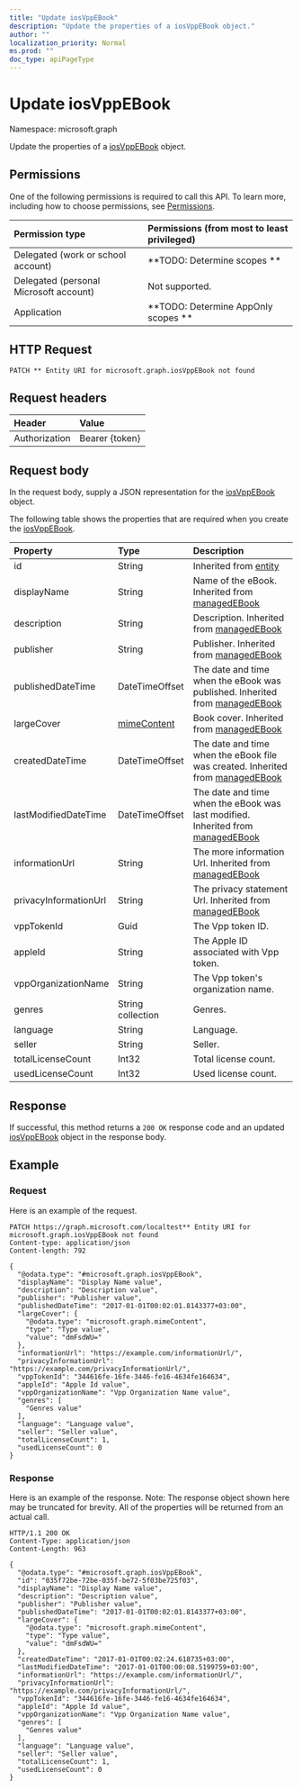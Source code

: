 ```yaml
---
title: "Update iosVppEBook"
description: "Update the properties of a iosVppEBook object."
author: ""
localization_priority: Normal
ms.prod: ""
doc_type: apiPageType
---
```


# Update iosVppEBook

Namespace: microsoft.graph

Update the properties of a [iosVppEBook](../resources/iosvppebook.md) object.

## Permissions
One of the following permissions is required to call this API. To learn more, including how to choose permissions, see [Permissions](/concepts/permissions-reference.md).

|Permission type|Permissions (from most to least privileged)|
|:---|:---|
|Delegated (work or school account)|**TODO: Determine scopes **|
|Delegated (personal Microsoft account)|Not supported.|
|Application|**TODO: Determine AppOnly scopes **|

## HTTP Request
<!-- {
  "blockType": "ignored"
}
-->
``` http
PATCH ** Entity URI for microsoft.graph.iosVppEBook not found
```

## Request headers
|Header|Value|
|:---|:---|
|Authorization|Bearer {token}|

## Request body
In the request body, supply a JSON representation for the [iosVppEBook](../resources/iosvppebook.md) object.

The following table shows the properties that are required when you create the [iosVppEBook](../resources/iosvppebook.md).

|Property|Type|Description|
|:---|:---|:---|
|id|String| Inherited from [entity](../resources/entity.md)|
|displayName|String|Name of the eBook. Inherited from [managedEBook](../resources/managedebook.md)|
|description|String|Description. Inherited from [managedEBook](../resources/managedebook.md)|
|publisher|String|Publisher. Inherited from [managedEBook](../resources/managedebook.md)|
|publishedDateTime|DateTimeOffset|The date and time when the eBook was published. Inherited from [managedEBook](../resources/managedebook.md)|
|largeCover|[mimeContent](../resources/mimecontent.md)|Book cover. Inherited from [managedEBook](../resources/managedebook.md)|
|createdDateTime|DateTimeOffset|The date and time when the eBook file was created. Inherited from [managedEBook](../resources/managedebook.md)|
|lastModifiedDateTime|DateTimeOffset|The date and time when the eBook was last modified. Inherited from [managedEBook](../resources/managedebook.md)|
|informationUrl|String|The more information Url. Inherited from [managedEBook](../resources/managedebook.md)|
|privacyInformationUrl|String|The privacy statement Url. Inherited from [managedEBook](../resources/managedebook.md)|
|vppTokenId|Guid|The Vpp token ID.|
|appleId|String|The Apple ID associated with Vpp token.|
|vppOrganizationName|String|The Vpp token's organization name.|
|genres|String collection|Genres.|
|language|String|Language.|
|seller|String|Seller.|
|totalLicenseCount|Int32|Total license count.|
|usedLicenseCount|Int32|Used license count.|



## Response
If successful, this method returns a `200 OK` response code and an updated [iosVppEBook](../resources/iosvppebook.md) object in the response body.

## Example

### Request
Here is an example of the request.
<!-- {
  "blockType": "request",
  "name": "update_iosvppebook"
}
-->
``` http
PATCH https://graph.microsoft.com/localtest** Entity URI for microsoft.graph.iosVppEBook not found
Content-type: application/json
Content-length: 792

{
  "@odata.type": "#microsoft.graph.iosVppEBook",
  "displayName": "Display Name value",
  "description": "Description value",
  "publisher": "Publisher value",
  "publishedDateTime": "2017-01-01T00:02:01.8143377+03:00",
  "largeCover": {
    "@odata.type": "microsoft.graph.mimeContent",
    "type": "Type value",
    "value": "dmFsdWU="
  },
  "informationUrl": "https://example.com/informationUrl/",
  "privacyInformationUrl": "https://example.com/privacyInformationUrl/",
  "vppTokenId": "344616fe-16fe-3446-fe16-4634fe164634",
  "appleId": "Apple Id value",
  "vppOrganizationName": "Vpp Organization Name value",
  "genres": [
    "Genres value"
  ],
  "language": "Language value",
  "seller": "Seller value",
  "totalLicenseCount": 1,
  "usedLicenseCount": 0
}
```

### Response
Here is an example of the response. Note: The response object shown here may be truncated for brevity. All of the properties will be returned from an actual call.
<!-- {
  "blockType": "response",
  "truncated": true
}
-->
``` http
HTTP/1.1 200 OK
Content-Type: application/json
Content-Length: 963

{
  "@odata.type": "#microsoft.graph.iosVppEBook",
  "id": "035f72be-72be-035f-be72-5f03be725f03",
  "displayName": "Display Name value",
  "description": "Description value",
  "publisher": "Publisher value",
  "publishedDateTime": "2017-01-01T00:02:01.8143377+03:00",
  "largeCover": {
    "@odata.type": "microsoft.graph.mimeContent",
    "type": "Type value",
    "value": "dmFsdWU="
  },
  "createdDateTime": "2017-01-01T00:02:24.618735+03:00",
  "lastModifiedDateTime": "2017-01-01T00:00:08.5199759+03:00",
  "informationUrl": "https://example.com/informationUrl/",
  "privacyInformationUrl": "https://example.com/privacyInformationUrl/",
  "vppTokenId": "344616fe-16fe-3446-fe16-4634fe164634",
  "appleId": "Apple Id value",
  "vppOrganizationName": "Vpp Organization Name value",
  "genres": [
    "Genres value"
  ],
  "language": "Language value",
  "seller": "Seller value",
  "totalLicenseCount": 1,
  "usedLicenseCount": 0
}
```

